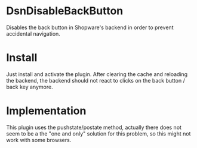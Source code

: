 # DsnDisableBackButton
Disables the back button in Shopware's backend in order to prevent accidental navigation.

# Install
Just install and activate the plugin. After clearing the cache and reloading the backend, the backend should not 
react to clicks on the back button / back key anymore.

# Implementation
This plugin uses the pushstate/postate method, actually there does not seem to be a the "one and only" solution for this 
problem, so this might not work with some browsers.